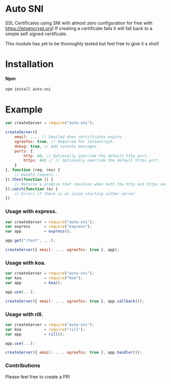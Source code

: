 # Auto SNI
SSL Certificates using SNI with almost zero configuration for free with https://letsencrypt.org!
If creating a certificate fails it will fall back to a simple self signed certificate.

This module has yet to be thoroughly tested but feel free to give it a shot!

# Installation

#### Npm
```console
npm install auto-sni
```

# Example

```javascript
var createServer = require("auto-sni");

createServer({
	email: ..., // Emailed when certificates expire.
	agreeTos: true, // Required for letsencrypt.
	debug: true, // Add console messages.
	ports: {
		http: 80, // Optionally override the default http port.
		https: 443 // // Optionally override the default https port.
	}
}, function (req, res) {
	// Handle request...
}).then(function () {
	// Returns a promise that resolves when both the http and https server are listening.
}).catch(function (e) {
	// Errors if there is an issue starting either server.
})
```

### Usage with express.
```js
var createServer = require("auto-sni");
var express      = require("express");
var app          = express();

app.get("/test", ...);

createServer({ email: ..., agreeTos: true }, app);
```

### Usage with koa.
```js
var createServer = require("auto-sni");
var koa          = require("koa");
var app          = koa();

app.use(...);

createServer({ email: ..., agreeTos: true }, app.callback());
```

### Usage with rill.
```js
var createServer = require("auto-sni");
var koa          = require("rill");
var app          = rill();

app.use(...);

createServer({ email: ..., agreeTos: true }, app.handler());
```

### Contributions

Please feel free to create a PR!
